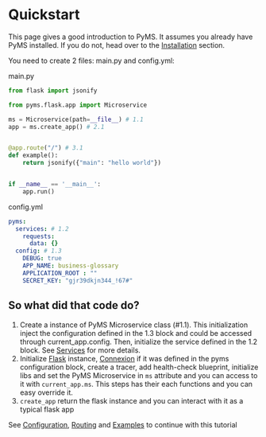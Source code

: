 # Quickstart

This page gives a good introduction to PyMS. It assumes you already have PyMS installed. If you do not, head over to the [Installation](installation.md) section.

You need to create 2 files: main.py and config.yml:

main.py
```python
from flask import jsonify

from pyms.flask.app import Microservice

ms = Microservice(path=__file__) # 1.1
app = ms.create_app() # 2.1


@app.route("/") # 3.1
def example():
    return jsonify({"main": "hello world"})


if __name__ == '__main__':
    app.run()
```

config.yml
```yaml
pyms: 
  services: # 1.2
    requests:
      data: {}
  config: # 1.3
    DEBUG: true
    APP_NAME: business-glossary
    APPLICATION_ROOT : ""
    SECRET_KEY: "gjr39dkjn344_!67#"
```

## So what did that code do?

1. Create a instance of PyMS Microservice class (#1.1). This initialization inject the configuration defined in the 
1.3 block and could be accessed through current_app.config. Then, initialize the service defined in the 1.2 block. See [Services](services.md) for more details.
2. Initialize [Flask](https://flask.palletsprojects.com/en/1.1.x/) instance, [Connexion](https://github.com/zalando/connexion) 
if it was defined in the pyms configuration block, create a tracer, add health-check blueprint, initialize libs and set the PyMS Microservice in
`ms` attribute and you can access to it with `current_app.ms`. This steps has their each functions and you can easy override it.
3. `create_app` return the flask instance and you can interact with it as a typical flask app



See [Configuration](configuration.md), [Routing](routing.md) and [Examples](examples.md) to continue with this tutorial